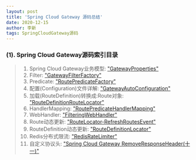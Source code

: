 ```yaml
---
layout: post
title: 'Spring Cloud Gateway 源码总结'
date: 2020-12-15
author: 李新
tags: SpringCloudGateway源码
---
```


### (1). Spring Cloud Gateway源码索引目录
> 1. Spring Cloud Gateway业务模型: ["GatewayProperties"](/2020/12/16/SpringCloud-Gateway-Source-GatewayProperties.html)
> 2. Filter: ["GatewayFilterFactory"](/2020/12/16/SpringCloud-Gateway-Source-GatewayFilterFactory.html)
> 3. Predicate: ["RoutePredicateFactory"](/2020/12/16/SpringCloud-Gateway-Source-RoutePredicateFactory.html)
> 4. 配置(Configuration)文件详解: ["GatewayAutoConfiguration"](/2020/12/16/SpringCloud-Gateway-Source-GatewayAutoConfiguration.html)
> 5. 加载(RouteDefinition)转换成:Route对象: ["RouteDefinitionRouteLocator"](/2020/12/16/SpringCloud-Gateway-Source-RouteLocator.html)
> 6. HandlerMapping: ["RoutePredicateHandlerMapping"](/2020/12/16/SpringCloud-Gateway-Source-RoutePredicateHandlerMapping.html)
> 7. WebHandler: ["FilteringWebHandler"](/2020/12/16/SpringCloud-Gateway-Source-FilteringWebHandler.html)
> 8. Route动态更新: ["RouteLocator-RefreshRoutesEvent"](/2020/12/16/SpringCloud-Gateway-Source-RefreshRoutesEvent.html)
> 9. RouteDefinition动态更新: ["RouteDefinitionLocator"](/2020/12/16/SpringCloud-Gateway-Source-RouteDefinitionLocator.html)   
> 10. Redis分布式限流: ["RedisRateLimiter"](/2020/12/16/SpringCloud-Gateway-Source-RedisRateLimiter.html)       
> 11. 自定义协议头: ["Spring Cloud Gateway RemoveResponseHeader(十一)"](/2020/12/16/SpringCloud-Gateway-Source-RemoveResponseHeader.html)   